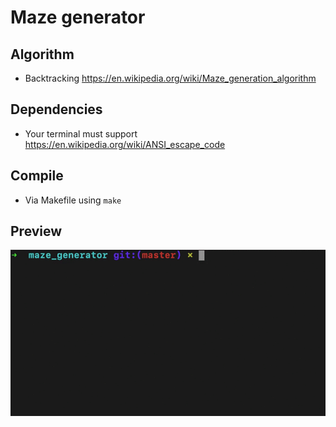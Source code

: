 # Maze generator
## Algorithm
- Backtracking https://en.wikipedia.org/wiki/Maze_generation_algorithm
## Dependencies
- Your terminal must support https://en.wikipedia.org/wiki/ANSI_escape_code
## Compile
- Via Makefile using `make`
## Preview 
![](https://raw.githubusercontent.com/JakubKosmaty/algorytmy/master/maze_generator/preview.gif?token=AE5YUYIDM6PKPIYQVBA7JCDAACF3G)
